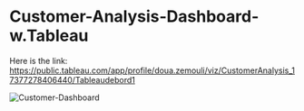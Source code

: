 # Customer-Analysis-Dashboard-w.Tableau

Here is the link: https://public.tableau.com/app/profile/doua.zemouli/viz/CustomerAnalysis_17377278406440/Tableaudebord1  

![Customer-Dashboard](https://github.com/user-attachments/assets/5f996f93-6d96-44a8-9ee3-40b5d85430a8)

